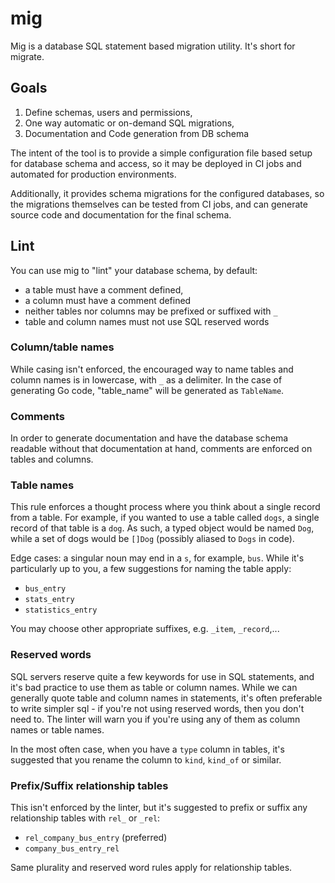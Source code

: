 # mig

Mig is a database SQL statement based migration utility. It's short for migrate.

## Goals

1. Define schemas, users and permissions,
2. One way automatic or on-demand SQL migrations,
3. Documentation and Code generation from DB schema

The intent of the tool is to provide a simple configuration file based setup
for database schema and access, so it may be deployed in CI jobs and automated
for production environments.

Additionally, it provides schema migrations for the configured databases, so
the migrations themselves can be tested from CI jobs, and can generate source
code and documentation for the final schema.

## Lint

You can use mig to "lint" your database schema, by default:

- a table must have a comment defined,
- a column must have a comment defined
- neither tables nor columns may be prefixed or suffixed with `_`
- table and column names must not use SQL reserved words

### Column/table names

While casing isn't enforced, the encouraged way to name tables and column
names is in lowercase, with `_` as a delimiter. In the case of generating
Go code, "table_name" will be generated as `TableName`.

### Comments

In order to generate documentation and have the database schema readable
without that documentation at hand, comments are enforced on tables and
columns.

### Table names

This rule enforces a thought process where you think about a single
record from a table. For example, if you wanted to use a table called
`dogs`, a single record of that table is a `dog`. As such, a typed object
would be named `Dog`, while a set of dogs would be `[]Dog` (possibly
aliased to `Dogs` in code).

Edge cases: a singular noun may end in a `s`, for example, `bus`. While
it's particularly up to you, a few suggestions for naming the table
apply:

- `bus_entry`
- `stats_entry`
- `statistics_entry`

You may choose other appropriate suffixes, e.g. `_item`, `_record`,...

### Reserved words

SQL servers reserve quite a few keywords for use in SQL statements, and
it's bad practice to use them as table or column names. While we can
generally quote table and column names in statements, it's often
preferable to write simpler sql - if you're not using reserved words,
then you don't need to. The linter will warn you if you're using any of
them as column names or table names.

In the most often case, when you have a `type` column in tables, it's
suggested that you rename the column to `kind`, `kind_of` or similar.

### Prefix/Suffix relationship tables

This isn't enforced by the linter, but it's suggested to prefix or suffix
any relationship tables with `rel_` or `_rel`:

- `rel_company_bus_entry` (preferred)
- `company_bus_entry_rel`

Same plurality and reserved word rules apply for relationship tables.
